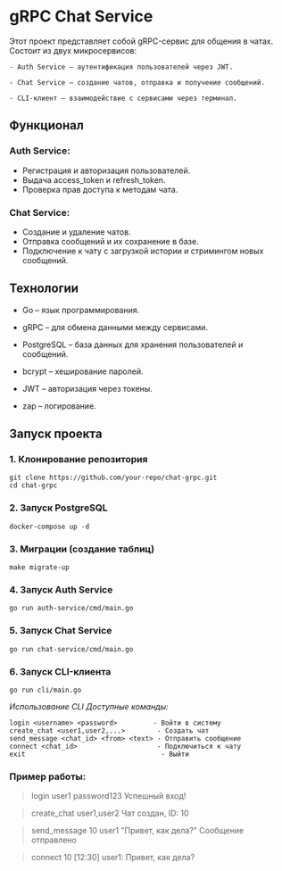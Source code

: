 # gRPC Chat Service

Этот проект представляет собой gRPC-сервис для общения в чатах. Состоит из двух микросервисов:

    - Auth Service – аутентификация пользователей через JWT.

    - Chat Service – создание чатов, отправка и получение сообщений.

    - CLI-клиент – взаимодействие с сервисами через терминал.

## Функционал

### Auth Service:

* Регистрация и авторизация пользователей.
* Выдача access_token и refresh_token.
* Проверка прав доступа к методам чата.

### Chat Service:

* Создание и удаление чатов.
* Отправка сообщений и их сохранение в базе.
* Подключение к чату с загрузкой истории и стримингом новых сообщений.

## Технологии

* Go – язык программирования.


* gRPC – для обмена данными между сервисами.


* PostgreSQL – база данных для хранения пользователей и сообщений.


* bcrypt – хеширование паролей.


* JWT – авторизация через токены.


* zap – логирование.

## Запуск проекта

### 1. Клонирование репозитория

    git clone https://github.com/your-repo/chat-grpc.git
    cd chat-grpc

### 2. Запуск PostgreSQL

    docker-compose up -d

### 3. Миграции (создание таблиц)

    make migrate-up

### 4. Запуск Auth Service

    go run auth-service/cmd/main.go

### 5. Запуск Chat Service

    go run chat-service/cmd/main.go

### 6. Запуск CLI-клиента

    go run cli/main.go

_Использование CLI
Доступные команды:_

    login <username> <password>         - Войти в систему  
    create_chat <user1,user2,...>        - Создать чат  
    send_message <chat_id> <from> <text> - Отправить сообщение  
    connect <chat_id>                    - Подключиться к чату  
    exit                                  - Выйти

### Пример работы:

> login user1 password123
Успешный вход!

> create_chat user1,user2
Чат создан, ID: 10

> send_message 10 user1 "Привет, как дела?"
Сообщение отправлено

> connect 10
[12:30] user1: Привет, как дела?
